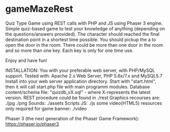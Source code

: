 # gameMazeRest
Quiz Type Game using REST calls with PHP and JS using Phaser 3 engine.
Simple quiz-based game to test your knowledge of anything (depending on the questions/answers provided).
The character should reached the final destination point in a shortest time possible.
You should pickup the a to open the door in the room.
There could be more than one door in the room and so more than one key.
Each key is only for one time use.

Enjoy and have fun!

INSTALLATION:
You with your preferable web server, with PHP/MySQL support.
Tested with: Apache 2.x Web Server, PHP 5.6x/7.x and MySQL5.7
Install into your web server application directory.
Start with "start.html", then it will call start.php file with main programm modules.
Database content/schema file: "quizdb_vX.sql" - where X-represents the latest version.
REST procedure could be found in  ./rest
Graphics recourses are:
./jpg
./png
Sounds:
./assets
Scripts JS:
./js
some video(HTML5) resources only required for game banner:
./video

Phaser 3 (the next generation of the Phaser Game Framework):
https://phaser.io/phaser3
